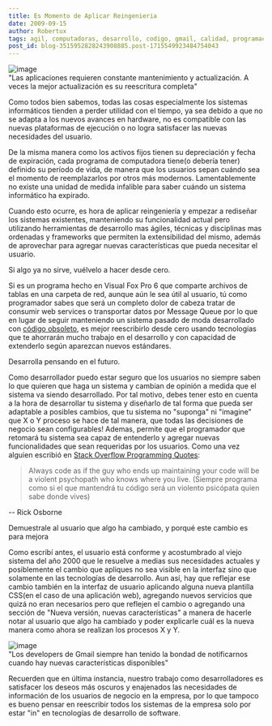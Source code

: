```yaml
---
title: Es Momento de Aplicar Reingenieria
date: 2009-09-15
author: Robertux
tags: agil, computadoras, desarrollo, codigo, gmail, calidad, programacion, fox, empresa, productividad
post_id: blog-3515952828243908885.post-1715549923484754043
---
```


![image](https://4.bp.blogspot.com/_jH77WNrMVRA/Sq8nHKoeLqI/AAAAAAAAGDo/0R34Suup-zo/s400/EnConstruccion.jpg)    
"Las aplicaciones requieren
constante mantenimiento y actualización. A veces la mejor actualización es su reescritura completa"

Como todos bien sabemos, todas las cosas especialmente los sistemas informáticos tienden a perder utilidad con el tiempo, ya sea debido a que no se adapta a los nuevos avances en hardware, no es compatible con las nuevas plataformas de ejecución o no logra satisfacer las nuevas necesidades del usuario.

De la misma manera como los activos fijos tienen su depreciación y fecha de expiración, cada programa de computadora tiene(o debería tener) definido su período de vida, de manera que los usuarios sepan cuándo sea el momento de reemplazarlos por otros más modernos. Lamentablemente no existe una unidad de medida infalible para saber cuándo un sistema informático ha expirado.

Cuando esto ocurre, es hora de aplicar reingeniería y empezar a rediseñar los sistemas existentes, manteniendo su funcionalidad actual pero utilizando herramientas de desarrollo mas ágiles, técnicas y disciplinas mas ordenadas y frameworks que permiten la extensibilidad del mismo, además de aprovechar para agregar nuevas características que pueda necesitar el usuario.

Si algo ya no sirve, vuélvelo a hacer desde cero.

Si es un programa hecho en Visual Fox Pro 6 que comparte archivos de tablas en una carpeta de red, aunque aún le sea útil al usuario, tú como programador sabes que será un completo dolor de cabeza tratar de consumir web services o transportar datos por Message Queue por lo que en lugar de seguir manteniendo un sistema pasado de moda desarrollado con [código obsoleto](https://www.srbyte.com/2009/04/deprecated-code-codigo-obsoleto.html), es mejor reescribirlo desde cero usando tecnologías que te ahorrarán mucho trabajo en el desarrollo y con capacidad de extenderlo según aparezcan nuevos estándares.

Desarrolla pensando en el futuro.

Como desarrollador puedo estar seguro que los usuarios no siempre saben lo que quieren que haga un sistema y cambian de opinión a medida que el sistema va siendo desarrollado. Por tal motivo, debes tener esto en cuenta a la hora de desarrollar tu sistema y diseñarlo de tal forma que pueda ser adaptable a posibles cambios, que tu sistema no "suponga" ni "imagine" que X o Y proceso se hace de tal manera, que todas las decisiones de negocio sean configurables! Ademas, permite que el programador que retomará tu sistema sea capaz de entenderlo y agregar nuevas funcionalidades que sean requeridas por los usuarios. Como una vez alguien escribió en [Stack Overflow Programming Quotes](https://stackoverflow.com/questions/58640/great-programming-quotes):

> Always
> code as if the guy who ends up maintaining your code will be a violent psychopath who knows
> where you live. (Siempre programa como si el que mantendrá tu código será un violento
> psicópata quien sabe donde vives)
>

-- Rick Osborne

Demuestrale al usuario que algo ha cambiado, y porqué este cambio es para mejora

Como escribí antes, el usuario está conforme y acostumbrado al viejo sistema del año 2000 que le resuelve a medias sus necesidades actuales y posiblemente el cambio que apliques no sea visible en la interfaz sino que solamente en las tecnologías de desarrollo. Aun así, hay que reflejar ese cambio también en la interfaz de usuario aplicando alguna nueva plantilla CSS(en el caso de una aplicación web), agregando nuevos servicios que quizá no eran necesarios pero que reflejen el cambio o agregando una sección de "Nueva versión, nuevas características" a manera de hacerle notar al usuario que algo ha cambiado y poder explicarle cuál es la nueva manera como ahora se realizan los procesos X y Y.

![image](https://4.bp.blogspot.com/_jH77WNrMVRA/Sq8X5TbVcnI/AAAAAAAAGDg/hlskcdMmvS0/s400/gmailnewstuff.JPG)    
"Los developers de Gmail
siempre han tenido la bondad de notificarnos cuando hay nuevas características disponibles"

Recuerden que en última instancia, nuestro trabajo como desarrolladores es satisfacer los deseos más oscuros y enajenados las necesidades de información de los usuarios de negocio en la empresa, por lo que tampoco es bueno pensar en reescribir todos los sistemas de la empresa solo por estar "in" en tecnologías de desarrollo de software.